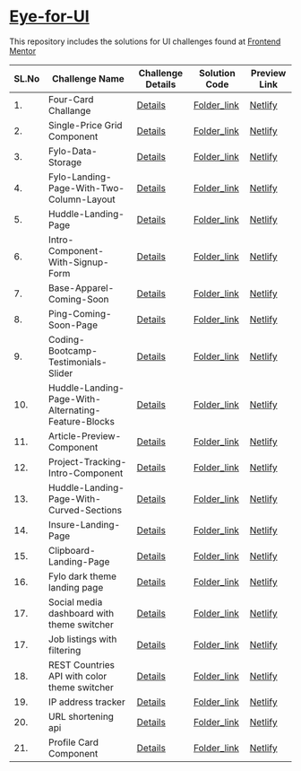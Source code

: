 # [Eye-for-UI](https://github.com/guarmo/Eye-for-UI) 

This repository includes the solutions for UI challenges found at [Frontend Mentor](https://www.frontendmentor.io/dashboard) 

| SL.No | Challenge Name                                     | Challenge Details                     | Solution Code                         | Preview Link
| ----- | -------------------------------------------------- | ------------------------------------- | ------------------------------------- | ----------------------------------- | 
| 1.    | Four-Card Challange                                | [Details](https://www.frontendmentor.io/challenges/four-card-feature-section-weK1eFYK)     | [Folder_link](https://github.com/guarmo/Eye-for-UI/tree/master/four-card-feature-master) | [Netlify](https://unruffled-shockley-efb4e6.netlify.app/)   |
| 2.    | Single-Price Grid Component                        | [Details](https://www.frontendmentor.io/challenges/single-price-grid-component-5ce41129d0ff452fec5abbbc)     | [Folder_link](https://github.com/guarmo/Eye-for-UI/tree/master/single-price-grid-component-master) | [Netlify](https://infallible-heyrovsky-62b144.netlify.app/)   |
| 3.    | Fylo-Data-Storage                                  | [Details](https://www.frontendmentor.io/challenges/fylo-data-storage-component-1dZPRbV5n)     | [Folder_link](https://github.com/guarmo/Eye-for-UI/tree/master/fylo-data-storage-component-master) | [Netlify](https://lucid-yalow-cf0e99.netlify.app/)   |
| 4.    | Fylo-Landing-Page-With-Two-Column-Layout           | [Details](https://www.frontendmentor.io/challenges/fylo-landing-page-with-two-column-layout-5ca5ef041e82137ec91a50f5)     | [Folder_link](https://github.com/guarmo/Eye-for-UI/tree/master/fylo-landing-page-master) | [Netlify](https://mystifying-pare-e42ea7.netlify.app/)   |
| 5.    | Huddle-Landing-Page                                | [Details](https://www.frontendmentor.io/challenges/huddle-landing-page-with-a-single-introductory-section-B_2Wvxgi0)     | [Folder_link](https://github.com/guarmo/Eye-for-UI/tree/master/huddle-landing-page-with-single-introductory-section-master) | [Netlify](https://brave-goldwasser-4cc1d3.netlify.app/)   |
| 6.    | Intro-Component-With-Signup-Form                   | [Details](https://www.frontendmentor.io/challenges/intro-component-with-signup-form-5cf91bd49edda32581d28fd1)     | [Folder_link](https://github.com/guarmo/Eye-for-UI/tree/master/intro-component-with-signup-form-master-master) | [Netlify](https://vibrant-bohr-7fe5b7.netlify.app/)   |
| 7.    | Base-Apparel-Coming-Soon                           | [Details](https://www.frontendmentor.io/challenges/base-apparel-coming-soon-page-5d46b47f8db8a7063f9331a0)     | [Folder_link](https://github.com/guarmo/Eye-for-UI/tree/master/base-apparel-coming-soon-master) | [Netlify](https://romantic-jepsen-0705cb.netlify.app/)   |
| 8.    | Ping-Coming-Soon-Page                              | [Details](https://www.frontendmentor.io/challenges/ping-single-column-coming-soon-page-5cadd051fec04111f7b848da)     | [Folder_link](https://github.com/guarmo/Eye-for-UI/tree/master/ping-coming-soon-page-master) | [Netlify](https://nifty-archimedes-6bcbf9.netlify.app/)   |
| 9.    | Coding-Bootcamp-Testimonials-Slider                | [Details](https://www.frontendmentor.io/challenges/coding-bootcamp-testimonials-slider-4FNyLA8JL)     | [Folder_link](https://github.com/guarmo/Eye-for-UI/tree/master/coding-bootcamp-testimonials-slider-master) | [Netlify](https://friendly-goldstine-a7a3ae.netlify.app/)   |
| 10.   | Huddle-Landing-Page-With-Alternating-Feature-Blocks| [Details](https://www.frontendmentor.io/challenges/huddle-landing-page-with-alternating-feature-blocks-5ca5f5981e82137ec91a5100)     | [Folder_link](https://github.com/guarmo/Eye-for-UI/tree/master/huddle-landing-page-with-alternating-feature-blocks-master) | [Netlify](https://suspicious-shockley-b11cc1.netlify.app/)   |
| 11.   | Article-Preview-Component                          | [Details](https://www.frontendmentor.io/challenges/article-preview-component-dYBN_pYFT)     | [Folder_link](https://github.com/guarmo/Eye-for-UI/tree/master/article-preview-master) | [Netlify](https://upbeat-babbage-554976.netlify.app/)   |
| 12.   | Project-Tracking-Intro-Component                   | [Details](https://www.frontendmentor.io/challenges/project-tracking-intro-component-5d289097500fcb331a67d80e)     | [Folder_link](https://github.com/guarmo/Eye-for-UI/tree/master/project-tracking-intro-component-master-master) | [Netlify](https://hopeful-kepler-90c14c.netlify.app/)   |
| 13.   | Huddle-Landing-Page-With-Curved-Sections           | [Details](https://www.frontendmentor.io/challenges/huddle-landing-page-with-curved-sections-5ca5ecd01e82137ec91a50f2)     | [Folder_link](https://github.com/guarmo/Eye-for-UI/tree/master/huddle-landing-page-with-curved-section-master-master) | [Netlify](https://unruffled-panini-c9af28.netlify.app/)   |
| 14.   | Insure-Landing-Page                                | [Details](https://www.frontendmentor.io/challenges/insure-landing-page-uTU68JV8)     | [Folder_link](https://github.com/guarmo/Eye-for-UI/tree/master/insure-landing-page-master) | [Netlify](https://inspiring-borg-4e02e6.netlify.app/)   |
| 15.   | Clipboard-Landing-Page                             | [Details](https://www.frontendmentor.io/challenges/clipboard-landing-page-5cc9bccd6c4c91111378ecb9)     | [Folder_link](https://github.com/guarmo/Eye-for-UI/tree/master/clipboard-landing-page-master) | [Netlify](https://gifted-lichterman-d8f328.netlify.app/)   |
| 16.   | Fylo dark theme landing page                       | [Details](https://www.frontendmentor.io/challenges/fylo-dark-theme-landing-page-5ca5f2d21e82137ec91a50fd)     | [Folder_link](https://github.com/guarmo/Eye-for-UI/tree/master/fylo-dark-theme-landing-page-master) | [Netlify](https://quirky-jackson-e7e142.netlify.app/)   
| 17.   | Social media dashboard with theme switcher         | [Details](https://www.frontendmentor.io/challenges/social-media-dashboard-with-theme-switcher-6oY8ozp_H)     | [Folder_link](https://github.com/guarmo/Eye-for-UI/tree/master/social-media-dashboard-theme-switcher-master) | [Netlify](https://quirky-mayer-0d8e57.netlify.app/)   
| 17.   | Job listings with filtering         | [Details](https://www.frontendmentor.io/solutions/job-listings-with-filtering-IgADptmX1)     | [Folder_link](https://github.com/guarmo/Eye-for-UI/tree/master/static-job-listings-master) | [Netlify](https://peaceful-jang-1e3815.netlify.app/)   
| 18.   | REST Countries API with color theme switcher        | [Details](https://www.frontendmentor.io/challenges/rest-countries-api-with-color-theme-switcher-5cacc469fec04111f7b848ca)     | [Folder_link](https://github.com/guarmo/Eye-for-UI/tree/master/rest-countries-api-with-color-theme-switcher-master) | [Netlify](https://pedantic-kepler-2fe6c3.netlify.app/)   
| 19.   | IP address tracker        | [Details](https://www.frontendmentor.io/challenges/ip-address-tracker-I8-0yYAH0)     | [Folder_link](https://github.com/guarmo/100-days-of-code/tree/master/Day5-IP-address-tracker) | [Netlify](https://condescending-tereshkova-919a58.netlify.app/)   
| 20.   | URL shortening api       | [Details](https://www.frontendmentor.io/challenges/url-shortening-api-landing-page-2ce3ob-G)     | [Folder_link](https://github.com/guarmo/100-days-of-code/tree/master/Day62-url-shortening-final) | [Netlify](https://upbeat-johnson-cb01e2.netlify.app/)   
| 21.   | Profile Card Component      | [Details](https://www.frontendmentor.io/challenges/profile-card-component-cfArpWshJ)     | [Folder_link](https://github.com/guarmo/Eye-for-UI/tree/master/profile-card-component) | [Netlify](https://elastic-goldstine-7d1c01.netlify.app/)   

